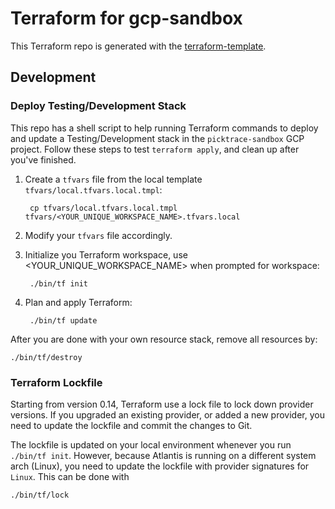# Terraform for gcp-sandbox

This Terraform repo is generated with the [terraform-template](https://github.com/picktrace/terraform-template).

## Development

### Deploy Testing/Development Stack

This repo has a shell script to help running Terraform commands to deploy and update
a Testing/Development stack in the `picktrace-sandbox` GCP project.  Follow these steps
to test `terraform apply`, and clean up after you've finished.


1. Create a `tfvars` file from the local template `tfvars/local.tfvars.local.tmpl`:

        cp tfvars/local.tfvars.local.tmpl tfvars/<YOUR_UNIQUE_WORKSPACE_NAME>.tfvars.local

2. Modify your `tfvars` file accordingly.

3. Initialize you Terraform workspace, use <YOUR_UNIQUE_WORKSPACE_NAME> when prompted
   for workspace:

        ./bin/tf init

4. Plan and apply Terraform:

        ./bin/tf update

After you are done with your own resource stack, remove all resources by:

    ./bin/tf/destroy

### Terraform Lockfile

Starting from version 0.14, Terraform use a lock file to lock down provider versions.
If you upgraded an existing provider, or added a new provider, you need to update
the lockfile and commit the changes to Git.

The lockfile is updated on your local environment whenever you run `./bin/tf init`.
However, because Atlantis is running on a different system arch (Linux),
you need to update the lockfile with provider signatures for `Linux`.  This can be done
with

    ./bin/tf/lock
